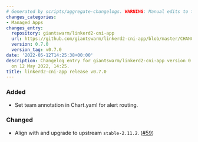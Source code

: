 ```yaml
---
# Generated by scripts/aggregate-changelogs. WARNING: Manual edits to this files will be overwritten.
changes_categories:
- Managed Apps
changes_entry:
  repository: giantswarm/linkerd2-cni-app
  url: https://github.com/giantswarm/linkerd2-cni-app/blob/master/CHANGELOG.md#070---2022-05-12
  version: 0.7.0
  version_tag: v0.7.0
date: '2022-05-12T14:25:38+00:00'
description: Changelog entry for giantswarm/linkerd2-cni-app version 0.7.0, published
  on 12 May 2022, 14:25.
title: linkerd2-cni-app release v0.7.0
---
```


### Added
- Set team annotation in Chart.yaml for alert routing.
### Changed
- Align with and upgrade to upstream `stable-2.11.2`. ([#59](https://github.com/giantswarm/linkerd2-cni-app/pull/59))
